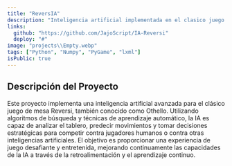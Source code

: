 ```yaml
---
title: "ReversIA"
description: "Inteligencia artificial implementada en el clasico juego Reversi"
links:
  github: "https://github.com/JajoScript/IA-Reversi"
  deploy: "#"
image: "projects\\Empty.webp"
tags: ["Python", "Numpy", "PyGame", "lxml"]
isPublic: true
---
```


## Descripción del Proyecto

Este proyecto implementa una inteligencia artificial avanzada para el clásico juego de mesa Reversi, también conocido como Othello. Utilizando algoritmos de búsqueda y técnicas de aprendizaje automático, la IA es capaz de analizar el tablero, predecir movimientos y tomar decisiones estratégicas para competir contra jugadores humanos o contra otras inteligencias artificiales. El objetivo es proporcionar una experiencia de juego desafiante y entretenida, mejorando continuamente las capacidades de la IA a través de la retroalimentación y el aprendizaje continuo.
